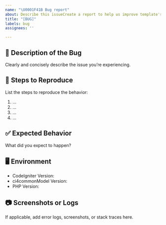 ```yaml
---
name: "\U0001F41B Bug report"
about: Describe this issueCreate a report to help us improve template's purpose here.
title: "[BUG]"
labels: bug
assignees: ''

---
```


## 🐞 Description of the Bug

Clearly and concisely describe the issue you’re experiencing.

## 🔁 Steps to Reproduce

List the steps to reproduce the behavior:

1. ...
2. ...
3. ...
4. ...

## ✅ Expected Behavior

What did you expect to happen?

## 🖥️ Environment

- CodeIgniter Version:
- ci4commonModel Version:
- PHP Version:

## 📷 Screenshots or Logs

If applicable, add error logs, screenshots, or stack traces here.
